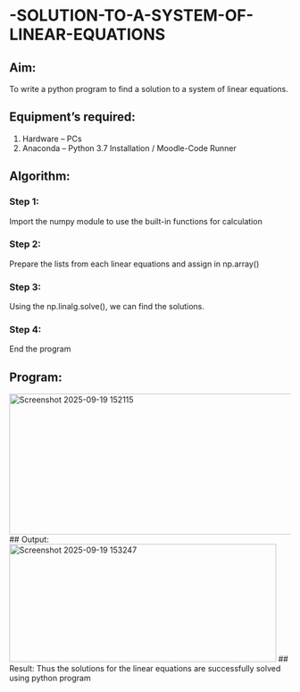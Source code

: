 # -SOLUTION-TO-A-SYSTEM-OF-LINEAR-EQUATIONS
## Aim:
To write a python program to find a solution to a system of linear equations.
## Equipment’s required:
1. 	Hardware – PCs
2. 	Anaconda – Python 3.7 Installation / Moodle-Code Runner
## Algorithm:
### Step 1: 
Import the numpy module to use the built-in functions for calculation
### Step 2: 
Prepare the lists from each linear equations and assign in np.array()
### Step 3: 
Using the np.linalg.solve(), we can find the solutions.
### Step 4: 
End the program
## Program:
<img width="1030" height="252" alt="Screenshot 2025-09-19 152115" src="https://github.com/user-attachments/assets/4147d1d0-a7ee-48fd-b05b-531882aa344b" />
## Output:<img width="478" height="211" alt="Screenshot 2025-09-19 153247" src="https://github.com/user-attachments/assets/91b7add8-27de-4ad5-8199-46d7dae8eb7d" />
## Result: 
Thus the solutions for the linear equations are successfully solved using python program

